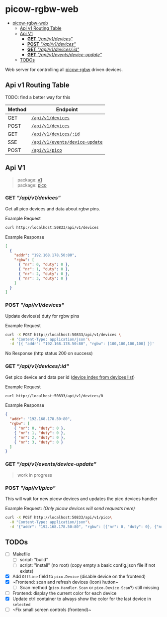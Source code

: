 # picow-rgbw-web

<!--toc:start-->

- [picow-rgbw-web](#picow-rgbw-web)
  - [Api v1 Routing Table](#api-v1-routing-table)
  - [Api V1](#api-v1)
    - [**GET** _"/api/v1/devices"_](#get-apiv1devices)
    - [**POST** _"/api/v1/devices"_](#post-apiv1devices)
    - [**GET** _"/api/v1/devices/:id"_](#get-apiv1devicesid)
    - [**GET** _"/api/v1/events/device-update"_](#get-apiv1eventsdevice-update)
  - [TODOs](#todos)
  <!--toc:end-->

Web server for controlling all [picow-rgbw](https://github.com/knackwurstking/picow-rgbw.git) driven devices.

## Api v1 Routing Table

TODO: find a better way for this

| Method | Endpoint                                                        |
| ------ | --------------------------------------------------------------- |
| GET    | [`/api/v1/devices`](#get-apiv1devices)                          |
| POST   | [`/api/v1/devices`](#post-apiv1devices)                         |
| GET    | [`/api/v1/devices/:id`](#get-apiv1devicesid)                    |
| SSE    | [`/api/v1/events/device-update`](#get-apiv1eventsdevice-update) |
| POST   | [`/api/v1/pico`]()                                              |

## Api V1

> package: [v1](internal/api/v1)  
> package: [pico](internal/api/v1/pico)

### **GET** _"/api/v1/devices"_

Get all pico devices and data about rgbw pins.

Example Request

```bash
curl http://localhost:50833/api/v1/devices
```

Example Response

<a id="devices-list"></a>

```json
[
  {
    "addr": "192.168.178.50:80",
    "rgbw": [
      { "nr": 0, "duty": 0 },
      { "nr": 1, "duty": 0 },
      { "nr": 2, "duty": 0 },
      { "nr": 3, "duty": 0 }
    ]
  }
]
```

### **POST** _"/api/v1/devices"_

Update device(s) duty for rgbw pins

Example Request

```bash
curl -X POST http://localhost:50833/api/v1/devices \
  -H 'Content-Type: application/json'\
  -d '[{ "addr": "192.168.178.50:80", "rgbw": [100,100,100,100] }]'
```

No Response (http status 200 on success)

### **GET** _"/api/v1/devices/:id"_

Get pico device and data per id ([device index from devices list](#devices-list))

Example Request

```bash
curl http://localhost:50833/api/v1/devices/0
```

Example Response

```json
{
  "addr": "192.168.178.50:80",
  "rgbw": [
    { "nr": 0, "duty": 0 },
    { "nr": 1, "duty": 0 },
    { "nr": 2, "duty": 0 },
    { "nr": 3, "duty": 0 }
  ]
}
```

### **GET** _"/api/v1/events/device-update"_

> work in progress

### **POST** _"/api/v1/pico"_

This will wait for new picow devices and updates the pico devices handler

Example Request: _(Only picow devices will send requests here)_

```bash
curl -X POST http://localhost:50833/api/v1/pico\
  -H "Content-Type: application/json"\
  -d '{"addr": "192.168.178.50:80", "rgbw": [{"nr": 0, "duty": 0}, {"nr": 1, "duty": 0}, {"nr": 2, "duty": 0}, {"nr": 3, "duty": 0}]}}'
```

## TODOs

- [ ] Makefile
  - [ ] script: "build"
  - [ ] script: "install" (no root) (copy empty a basic config.json file
        if not exists)
- [x] Add `Offline` field to `pico.Device` (disable device on the frontend)
- [x] ~Frontend: scan and refresh devices (icon) hutton~
  - [ ] Scan method (`pico.Handler.Scan` or `pico.Device.Scan`?) still missing
- [ ] Frontend: display the current color for each device
- [x] Update ctrl container to always show the color for the last device in `selected`
- [ ] ~Fix small screen controls (frontend)~
